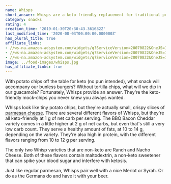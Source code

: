 ```yaml
---
name: Whisps
short_answer: Whisps are a keto-friendly replacement for traditional potato chips, though a few of their flavors are non-keto.
category: snacks
rating: 4
creation_time: '2019-01-30T20:30:43.361632Z'
last_modified_time: '2020-08-03T00:00:00.000000Z'
has_plural_title: true
affiliate_links:
- //ws-na.amazon-adsystem.com/widgets/q?ServiceVersion=20070822&OneJS=1&Operation=GetAdHtml&MarketPlace=US&source=ss&ref=as_ss_li_til&ad_type=product_link&tracking_id=isitketo-20&language=en_US&marketplace=amazon&region=US&placement=B07D5JGVN6&asins=B07D5JGVN6&linkId=e92ec3c50605a670dab118e204adc778&show_border=true&link_opens_in_new_window=true
- //ws-na.amazon-adsystem.com/widgets/q?ServiceVersion=20070822&OneJS=1&Operation=GetAdHtml&MarketPlace=US&source=ss&ref=as_ss_li_til&ad_type=product_link&tracking_id=isitketo-20&marketplace=amazon&region=US&placement=B072M3LY82&asins=B072M3LY82&linkId=a31aa406b34ad7142eacf28655264905&show_border=true&link_opens_in_new_window=true
- //ws-na.amazon-adsystem.com/widgets/q?ServiceVersion=20070822&OneJS=1&Operation=GetAdHtml&MarketPlace=US&source=ss&ref=as_ss_li_til&ad_type=product_link&tracking_id=isitketo-20&marketplace=amazon&region=US&placement=B07CS172F5&asins=B07CS172F5&linkId=139a484c156e2a9afae599c462659fe2&show_border=true&link_opens_in_new_window=true
image: ../food-images/whisps.jpg
has_affiliate_links: true
---
```

With potato chips off the table for keto (no pun intended), what snack will accompany our bunless burgers? Without tortilla chips, what will we dip in our guacamole? Fortunately, Whisps provide an answer. They're the keto-friendly mock-chips you never knew you always wanted.

Whisps look like tiny potato chips, but they're actually small, crispy slices of [parmesan cheese](/cheese). There are several different flavors of Whisps, but they're all keto-friendly at 1 g of net carb per serving. The BBQ Bacon Cheddar variety comes in a little higher at 2 g of net carbs, but even that's still a very low carb count. They serve a healthy amount of fats, at 10 to 14 g, depending on the variety. They're also high in protein, with the different flavors ranging from 10 to 12 g per serving.

The only two Whisp varieties that are non-keto are Ranch and Nacho Cheese. Both of these flavors contain maltodextrin, a non-keto sweetener that can spike your blood sugar and interfere with ketosis.

Just like regular parmesan, Whisps pair well with a nice Merlot or Syrah. Or do as the Germans do and have it with your beer.
